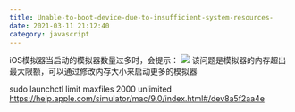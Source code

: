```yaml
---
title: Unable-to-boot-device-due-to-insufficient-system-resources-
date: 2021-03-11 21:12:40
category: javascript
---
```


iOS模拟器当启动的模拟器数量过多时，会提示：
![](https://upload-images.jianshu.io/upload_images/10024246-e6efd02dc51166b2.png?imageMogr2/auto-orient/strip%7CimageView2/2/w/1240)
该问题是模拟器的内存超出最大限额，可以通过修改内存大小来启动更多的模拟器

sudo launchctl limit maxfiles 2000 unlimited
https://help.apple.com/simulator/mac/9.0/index.html#/dev8a5f2aa4e
